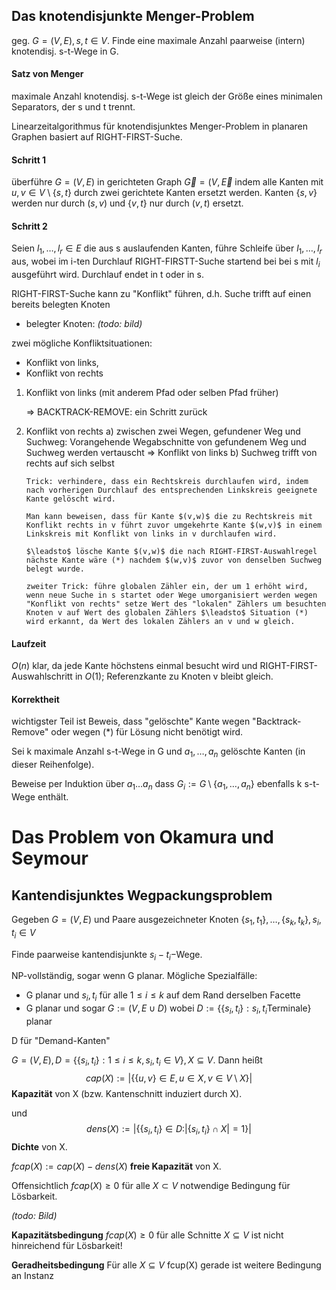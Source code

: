 ## Das knotendisjunkte Menger-Problem

geg. $G=(V,E), s,t\in V$. Finde eine maximale Anzahl paarweise (intern) knotendisj. s-t-Wege in G.

#### Satz von Menger

maximale Anzahl knotendisj. s-t-Wege ist gleich der Größe eines minimalen Separators, der s und t trennt.

Linearzeitalgorithmus für knotendisjunktes Menger-Problem in planaren Graphen basiert auf RIGHT-FIRST-Suche.

#### Schritt 1

überführe $G=(V,E)$ in gerichteten Graph $\vec{G}=(V,\vec{E}$ indem alle Kanten mit $u,v \in V\setminus \{s,t\}$ durch zwei gerichtete Kanten ersetzt werden. Kanten $\{s,v\}$ werden nur durch $(s,v)$ und $\{v,t\}$ nur durch $(v,t)$ ersetzt.

#### Schritt 2

Seien $l_1,\dots,l_r \in E$ die aus s auslaufenden Kanten, führe Schleife über $l_1,\dots,l_r$ aus, wobei im i-ten Durchlauf RIGHT-FIRSTT-Suche startend bei bei s mit $l_i$ ausgeführt wird. Durchlauf endet in t oder in s.

RIGHT-FIRST-Suche kann zu "Konflikt" führen, d.h. Suche trifft auf einen bereits belegten Knoten

- belegter Knoten:  *(todo: bild)*

zwei mögliche Konfliktsituationen:

- Konflikt von links,
- Konflikt von rechts

1)   Konflikt von links (mit anderem Pfad oder selben Pfad früher)

     ⇒ BACKTRACK-REMOVE: ein Schritt zurück
2)  Konflikt von rechts
	a) zwischen zwei Wegen, gefundener Weg und Suchweg: Vorangehende Wegabschnitte von gefundenem Weg und Suchweg werden vertauscht ⇒ Konflikt von links
	b) Suchweg trifft von rechts auf sich selbst

		Trick: verhindere, dass ein Rechtskreis durchlaufen wird, indem nach vorherigen Durchlauf des entsprechenden Linkskreis geeignete Kante gelöscht wird.

		Man kann beweisen, dass für Kante $(v,w)$ die zu Rechtskreis mit Konflikt rechts in v führt zuvor umgekehrte Kante $(w,v)$ in einem Linkskreis mit Konflikt von links in v durchlaufen wird.

		$\leadsto$ lösche Kante $(v,w)$ die nach RIGHT-FIRST-Auswahlregel nächste Kante wäre (*) nachdem $(w,v)$ zuvor von denselben Suchweg belegt wurde.

		zweiter Trick: führe globalen Zähler ein, der um 1 erhöht wird, wenn neue Suche in s startet oder Wege umorganisiert werden wegen "Konflikt von rechts" setze Wert des "lokalen" Zählers um besuchten Knoten v auf Wert des globalen Zählers $\leadsto$ Situation (*) wird erkannt, da Wert des lokalen Zählers an v und w gleich.

#### Laufzeit

$O(n)$ klar, da jede Kante höchstens einmal besucht wird und RIGHT-FIRST-Auswahlschritt in $O(1)$; Referenzkante zu Knoten v bleibt gleich.

#### Korrektheit

wichtigster Teil ist Beweis, dass "gelöschte" Kante wegen "Backtrack-Remove" oder wegen (*) für Lösung nicht benötigt wird.

Sei k maximale Anzahl s-t-Wege in G und $a_1,\dots,a_n$ gelöschte Kanten (in dieser Reihenfolge).

Beweise per Induktion über $a_1 \dots a_n$ dass $G_i:=G\setminus \{a_1,\dots,a_n\}$ ebenfalls k s-t-Wege enthält.

# Das Problem von Okamura und Seymour

## Kantendisjunktes Wegpackungsproblem

Gegeben $G=(V,E)$ und Paare ausgezeichneter Knoten $\{s_1,t_1\},\dots,\{s_k,t_k\},s_i,t_i\in V$

Finde paarweise kantendisjunkte $s_i-t_i-$Wege.

NP-vollständig, sogar wenn G planar. Mögliche Spezialfälle: 

- G planar und $s_i,t_i$ für alle $1\leq i \leq k$ auf dem Rand derselben Facette
- G planar und sogar $G:=(V,E \cup D)$ wobei $D:=\{\{s_i,t_i\}: s_i,t_i \text{Terminale}\}$ planar

D für "Demand-Kanten"

$G=(V,E), D=\{\{s_i,t_i\}: 1\leq i \leq k, s_i, t_i \in V\}, X\subseteq V$. Dann heißt $$cap(X):=|\{\{u,v\}\in E, u\in X, v\in V\setminus X\}|$$ **Kapazität** von X (bzw. Kantenschnitt induziert durch X).

und $$ dens(X):=|\{\{s_i,t_i\}\in D: |\{s_i,t_i\}\cap X|=1\}|$$ **Dichte** von X.

$fcap(X):=cap(X)-dens(X)$ **freie Kapazität** von X.

Offensichtlich $fcap(X)\geq 0$ für alle $X \subset V$ notwendige Bedingung für Lösbarkeit.

*(todo: Bild)*

**Kapazitätsbedingung** $fcap(X)\geq 0$ für alle Schnitte $X\subseteq V$ ist nicht hinreichend für Lösbarkeit!

**Geradheitsbedingung** Für alle $X\subseteq V$ fcup(X) gerade ist weitere Bedingung an Instanz
